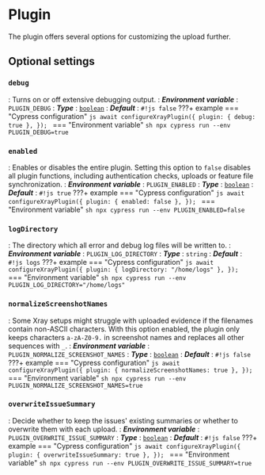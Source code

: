 # Plugin

The plugin offers several options for customizing the upload further.

## Optional settings

### `debug`
: Turns on or off extensive debugging output.
: ***Environment variable***
    : `PLUGIN_DEBUG`
: ***Type***
    : [`boolean`](types.md#boolean)
: ***Default***
    : `#!js false`
???+ example
    === "Cypress configuration"
        ```js
        await configureXrayPlugin({
            plugin: {
                debug: true
            },
        });
        ```
    === "Environment variable"
        ```sh
        npx cypress run --env PLUGIN_DEBUG=true
        ```

### `enabled`
: Enables or disables the entire plugin.
    Setting this option to `false` disables all plugin functions, including authentication checks, uploads or feature file synchronization.
: ***Environment variable***
    : `PLUGIN_ENABLED`
: ***Type***
    : [`boolean`](types.md#boolean)
: ***Default***
    : `#!js true`
???+ example
    === "Cypress configuration"
        ```js
        await configureXrayPlugin({
            plugin: {
                enabled: false
            },
        });
        ```
    === "Environment variable"
        ```sh
        npx cypress run --env PLUGIN_ENABLED=false
        ```

### `logDirectory`
: The directory which all error and debug log files will be written to.
: ***Environment variable***
    : `PLUGIN_LOG_DIRECTORY`
: ***Type***
    : `string`
: ***Default***
    : `#!js logs`
???+ example
    === "Cypress configuration"
        ```js
        await configureXrayPlugin({
            plugin: {
                logDirectory: "/home/logs"
            },
        });
        ```
    === "Environment variable"
        ```sh
        npx cypress run --env PLUGIN_LOG_DIRECTORY="/home/logs"
        ```

### `normalizeScreenshotNames`
: Some Xray setups might struggle with uploaded evidence if the filenames contain non-ASCII characters.
    With this option enabled, the plugin only keeps characters `a-zA-Z0-9.` in screenshot names and replaces all other sequences with `_`.
: ***Environment variable***
    : `PLUGIN_NORMALIZE_SCREENSHOT_NAMES`
: ***Type***
    : [`boolean`](types.md#boolean)
: ***Default***
    : `#!js false`
???+ example
    === "Cypress configuration"
        ```js
        await configureXrayPlugin({
            plugin: {
                normalizeScreenshotNames: true
            },
        });
        ```
    === "Environment variable"
        ```sh
        npx cypress run --env PLUGIN_NORMALIZE_SCREENSHOT_NAMES=true
        ```

### `overwriteIssueSummary`
: Decide whether to keep the issues' existing summaries or whether to overwrite them with each upload.
: ***Environment variable***
    : `PLUGIN_OVERWRITE_ISSUE_SUMMARY`
: ***Type***
    : [`boolean`](types.md#boolean)
: ***Default***
    : `#!js false`
???+ example
    === "Cypress configuration"
        ```js
        await configureXrayPlugin({
            plugin: {
                overwriteIssueSummary: true
            },
        });
        ```
    === "Environment variable"
        ```sh
        npx cypress run --env PLUGIN_OVERWRITE_ISSUE_SUMMARY=true
        ```
